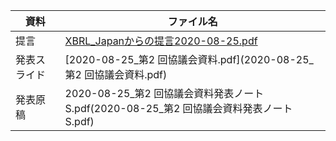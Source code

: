 | 資料 | ファイル名
| ---- | ----
| 提言 | [XBRL_Japanからの提言2020-08-25.pdf](XBRL_Japanからの提言2020-08-25.pdf)
| 発表スライド | [2020-08-25_第2 回協議会資料.pdf](2020-08-25_第2 回協議会資料.pdf)
| 発表原稿　| 2020-08-25_第2 回協議会資料発表ノートS.pdf(2020-08-25_第2 回協議会資料発表ノートS.pdf)
